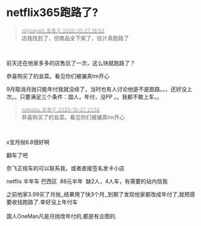 # netflix365跑路了?


<div class="quote"><blockquote><font size="2"><a href="https://www.hostloc.com/forum.php?mod=redirect&amp;goto=findpost&amp;pid=9360535&amp;ptid=758783" target="_blank"><font color="#999999">ntgoaywh 发表于 2020-10-27 18:53</font></a></font><br />
店我找到了，但商品全下架了，估计真跑路了</blockquote></div><br />
<img src="static/image/smiley/default/mad.gif" smilieid="11" border="0" alt="" /><img id="aimg_WtTGi" onclick="zoom(this, this.src, 0, 0, 0)" class="zoom" src="https://cdn.jsdelivr.net/gh/hishis/forum-master/public/images/patch.gif" onmouseover="img_onmouseoverfunc(this)" onload="thumbImg(this)" border="0" alt="" />

前天还在他家多多的店售后了一次，这么快就跑路了？

恭喜购买了的韭菜。看见你们被骗真tm开心

9月取消月抛只能年付我就没续了，当时也有人讨论他是不是跑路。。。还好没上次。。只要满足三个条件：国人，年付，没PP 。。我都不敢上车。。

<div class="quote"><blockquote><font size="2"><a href="https://www.hostloc.com/forum.php?mod=redirect&amp;goto=findpost&amp;pid=9361490&amp;ptid=758783" target="_blank"><font color="#999999">nekobiu 发表于 2020-10-27 21:56</font></a></font><br />
恭喜购买了的韭菜。看见你们被骗真tm开心</blockquote></div><br />
<img src="static/image/smiley/default/huffy.gif" smilieid="5" border="0" alt="" /><img id="aimg_bL21m" onclick="zoom(this, this.src, 0, 0, 0)" class="zoom" src="https://cdn.jsdelivr.net/gh/hishis/forum-master/public/images/patch.gif" onmouseover="img_onmouseoverfunc(this)" onload="thumbImg(this)" border="0" alt="" />

x宝月抛6.8很好啊<img src="static/image/smiley/default/lol.gif" smilieid="12" border="0" alt="" />

翻车了吧

奈飞正规车的可以联系我，或者直接签名发卡小店<img src="static/image/smiley/default/lol.gif" smilieid="12" border="0" alt="" />

netflix 半年车 巴西区&nbsp;&nbsp;88元半年&nbsp;&nbsp;缺2人，4人车，有需要的站内信我

之前他家3.99买了月抛,,结果用了快3个月,,到期了发现他家都改成年付了,就预感要收钱跑路了.幸好没上年付车<br />
<br />
国人OneMan凡是月抛改年付的,都是有企图的.
